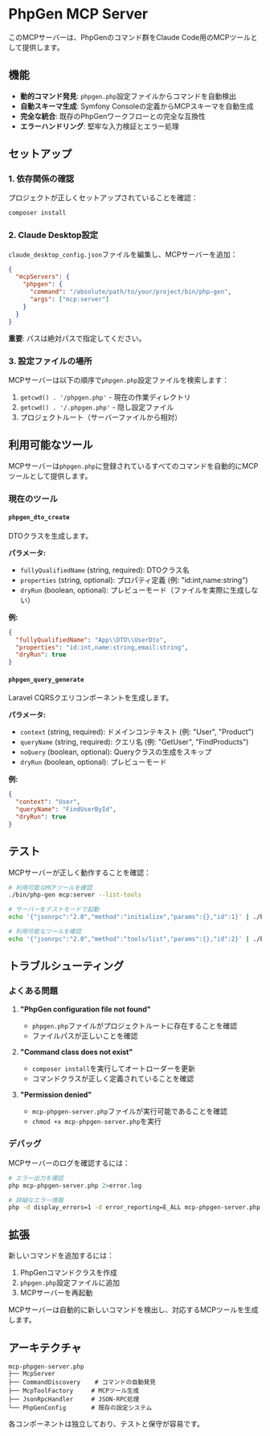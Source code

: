 # PhpGen MCP Server

このMCPサーバーは、PhpGenのコマンド群をClaude Code用のMCPツールとして提供します。

## 機能

- **動的コマンド発見**: `phpgen.php`設定ファイルからコマンドを自動検出
- **自動スキーマ生成**: Symfony Consoleの定義からMCPスキーマを自動生成
- **完全な統合**: 既存のPhpGenワークフローとの完全な互換性
- **エラーハンドリング**: 堅牢な入力検証とエラー処理

## セットアップ

### 1. 依存関係の確認

プロジェクトが正しくセットアップされていることを確認：

```bash
composer install
```

### 2. Claude Desktop設定

`claude_desktop_config.json`ファイルを編集し、MCPサーバーを追加：

```json
{
  "mcpServers": {
    "phpgen": {
      "command": "/absolute/path/to/your/project/bin/php-gen",
      "args": ["mcp:server"]
    }
  }
}
```

**重要**: パスは絶対パスで指定してください。

### 3. 設定ファイルの場所

MCPサーバーは以下の順序で`phpgen.php`設定ファイルを検索します：

1. `getcwd() . '/phpgen.php'` - 現在の作業ディレクトリ
2. `getcwd() . '/.phpgen.php'` - 隠し設定ファイル
3. プロジェクトルート（サーバーファイルから相対）

## 利用可能なツール

MCPサーバーは`phpgen.php`に登録されているすべてのコマンドを自動的にMCPツールとして提供します。

### 現在のツール

#### `phpgen_dto_create`
DTOクラスを生成します。

**パラメータ:**
- `fullyQualifiedName` (string, required): DTOクラス名
- `properties` (string, optional): プロパティ定義 (例: "id:int,name:string")
- `dryRun` (boolean, optional): プレビューモード（ファイルを実際に生成しない）

**例:**
```json
{
  "fullyQualifiedName": "App\\DTO\\UserDto",
  "properties": "id:int,name:string,email:string",
  "dryRun": true
}
```

#### `phpgen_query_generate`
Laravel CQRSクエリコンポーネントを生成します。

**パラメータ:**
- `context` (string, required): ドメインコンテキスト (例: "User", "Product")
- `queryName` (string, required): クエリ名 (例: "GetUser", "FindProducts")
- `noQuery` (boolean, optional): Queryクラスの生成をスキップ
- `dryRun` (boolean, optional): プレビューモード

**例:**
```json
{
  "context": "User",
  "queryName": "FindUserById",
  "dryRun": true
}
```

## テスト

MCPサーバーが正しく動作することを確認：

```bash
# 利用可能なMCPツールを確認
./bin/php-gen mcp:server --list-tools

# サーバーをテストモードで起動
echo '{"jsonrpc":"2.0","method":"initialize","params":{},"id":1}' | ./bin/php-gen mcp:server

# 利用可能なツールを確認
echo '{"jsonrpc":"2.0","method":"tools/list","params":{},"id":2}' | ./bin/php-gen mcp:server
```

## トラブルシューティング

### よくある問題

1. **"PhpGen configuration file not found"**
   - `phpgen.php`ファイルがプロジェクトルートに存在することを確認
   - ファイルパスが正しいことを確認

2. **"Command class does not exist"**
   - `composer install`を実行してオートローダーを更新
   - コマンドクラスが正しく定義されていることを確認

3. **"Permission denied"**
   - `mcp-phpgen-server.php`ファイルが実行可能であることを確認
   - `chmod +x mcp-phpgen-server.php`を実行

### デバッグ

MCPサーバーのログを確認するには：

```bash
# エラー出力を確認
php mcp-phpgen-server.php 2>error.log

# 詳細なエラー情報
php -d display_errors=1 -d error_reporting=E_ALL mcp-phpgen-server.php
```

## 拡張

新しいコマンドを追加するには：

1. PhpGenコマンドクラスを作成
2. `phpgen.php`設定ファイルに追加
3. MCPサーバーを再起動

MCPサーバーは自動的に新しいコマンドを検出し、対応するMCPツールを生成します。

## アーキテクチャ

```
mcp-phpgen-server.php
├── McpServer
├── CommandDiscovery    # コマンドの自動発見
├── McpToolFactory     # MCPツール生成
├── JsonRpcHandler     # JSON-RPC処理
└── PhpGenConfig       # 既存の設定システム
```

各コンポーネントは独立しており、テストと保守が容易です。